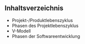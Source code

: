 ## Inhaltsverzeichnis
* Projekt-/Produktlebenszyklus
* Phasen des Projektlebenszyklus
* V-Modell
* Phasen der Softwareentwicklung
